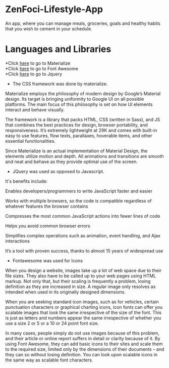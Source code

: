 # ZenFoci-Lifestyle-App

An app, where you can manage meals, groceries, goals and healthy habits that you wish to cement in your schedule.

# Languages and Libraries

*Click [here](https://materializecss.com/) to go to Materialize  
*Click [here](https://fontawesome.com/) to go to Font Awesome  
\*Click [here](https://jquery.com/) to go to Jquery

- The CSS framework was done by materialize.

Materialize employs the philosophy of modern design by Google’s Material design. Its target is bringing uniformity to Google UI on all possible platforms. The main focus of this philosophy is set on how UI elements interact and behave visually.

The framework is a library that packs HTML, CSS (written in Sass), and JS that combines the best practices for design, browser portability, and responsiveness. It’s extremely lightweight at 29K and comes with built-in easy to use features, flow texts, parallaxes, hoverable items, and other essential functionalities.

Since Materialize is an actual implementation of Material Design, the elements utilize motion and depth. All animations and transitions are smooth and neat and behave as they provide optimal use of the screen.

- JQuery was used as opposed to Javascript.

It's benefits include:

Enables developers/programmers to write JavaScript faster and easier

Works with multiple browsers, so the code is compatible regardless of whatever features the browser contains

Compresses the most common JavaScript actions into fewer lines of code

Helps you avoid common browser errors

Simplifies complex operations such as animation, event handling, and Ajax interactions

It’s a tool with proven success, thanks to almost 15 years of widespread use

- Fontawesome was used for Icons

When you design a website, images take up a lot of web space due to their file sizes. They also have to be called up to your web pages using HTML markup. Not only that, but their scaling is frequently a problem, losing definition as they are increased in size. A regular image only resolves as intended when used in its originally designed dimensions.

When you are seeking standard icon images, such as for vehicles, certain punctuation characters or graphical charting icons, icon fonts can offer you scalable images that look the same irrespective of the size of the font. This is just as letters and numbers appear the same irrespective of whether you use a size 2 or 5 or a 10 or 24 point font size.

In many cases, people simply do not use images because of this problem, and their article or online report suffers in detail or clarity because of it. By using Font Awesome, they can add basic icons to their sites and scale them to the required size, limited only by the dimensions of their documents – and they can so without losing definition. You can look upon scalable icons in the same way as scalable font characters.
